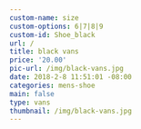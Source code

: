 ```yaml
---
custom-name: size
custom-options: 6|7|8|9
custom-id: Shoe_black
url: /
title: black vans
price: '20.00'
pic-url: /img/black-vans.jpg
date: 2018-2-8 11:51:01 -08:00
categories: mens-shoe
main: false
type: vans
thumbnail: /img/black-vans.jpg
---
```

